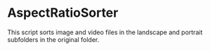 # AspectRatioSorter
This script sorts image and video files in the landscape and portrait subfolders in the original folder.
